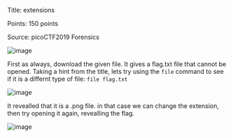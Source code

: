 Title: extensions

Points: 150 points

Source: picoCTF2019 Forensics

![image](https://user-images.githubusercontent.com/91729496/235289143-3a09cf40-f6d3-4ead-bf25-42a595ae0845.png)

First as always, download the given file. It gives a flag.txt file that cannot be opened. Taking a hint from the title, lets try using the `file` command to see if it is a differnt type of file: `file flag.txt`

![image](https://user-images.githubusercontent.com/91729496/235289197-5717d01c-4499-48e6-b627-c95d592209d3.png)

It revealled that it is a .png file. in that case we can change the extension, then try opening it again, revealling the flag.

![image](https://user-images.githubusercontent.com/91729496/235289256-f87c4322-9d6d-4de4-8b3f-2fbc3a774a95.png)
